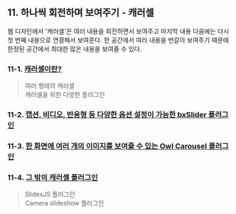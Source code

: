 ## 11. 하나씩 회전하며 보여주기 - 캐러셀

웹 디자인에서 '캐러셀'은 여러 내용을 회전하면서 보여주고 마지막 내용 다음에는 다시 첫 번째 내용으로 연결해서 보여준다. 한 공간에서 여러 내용을 번갈아 보여주기 때문에 한정된 공간에서 최대한 많은 내용을 보여줄 수 있다.

### 11-1. [캐러셀이란?](https://github.com/LAH1203/Doit_FE_WebDesign/blob/main/Chapter%2011/11-1.md)
> 여러 형태의 캐러셀<br>
> 캐러셀을 위한 다양한 플러그인
### 11-2. [캡션, 비디오, 반응형 등 다양한 옵션 설정이 가능한 bxSlider 플러그인](https://github.com/LAH1203/Doit_FE_WebDesign/blob/main/Chapter%2011/11-2.md)
### 11-3. [한 화면에 여러 개의 이미지를 보여줄 수 있는 Owl Carousel 플러그인](https://github.com/LAH1203/Doit_FE_WebDesign/blob/main/Chapter%2011/11-3.md)
### 11-4. [그 밖의 캐러셀 플러그인](https://github.com/LAH1203/Doit_FE_WebDesign/blob/main/Chapter%2011/11-4.md)
> SlidesJS 플러그인<br>
> Camera slideshow 플러그인
